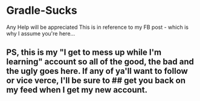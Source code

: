 # Gradle-Sucks
Any Help will be appreciated
This is in reference to my FB post - which is why I assume you're here...

## PS, this is my "I get to mess up while I'm learning" account so all of the good, the bad and the ugly goes here. If any of ya'll want to follow or vice verce, I'll be sure to ## get you back on my feed when I get my new account. 
